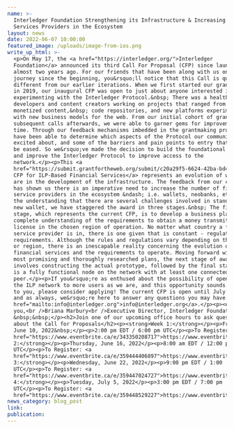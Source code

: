 ```yaml
---
name: >-
  Interledger Foundation Strengthening its Infrastructure & Increasing Financial
  Services Providers in the Ecosystem
layout: news
date: 2022-06-07 10:00:00
featured_image: /uploads/image-from-ios.png
write_up_html: >-
  <p>On May 17, the <a href="https://interledger.org/">Interledger
  Foundation</a> announced its third Call For Proposal (CFP) since launching
  almost two years ago. For our friends that have been along with us on this
  journey since the beginning, you&rsquo;ll notice that this Call is quite
  different from our earlier iterations. When we first started our grantmaking
  in 2019, our inaugural CFP was open to just about anyone interested in
  experimenting with the Interledger Protocol.&nbsp; There was a healthy mix of
  developers and content creators working on projects that ranged from web
  monetized content,&nbsp; code repositories, and new platforms experimenting
  with new business models for the web. From our initial cohort of grantees and
  subsequent calls afterwards, we were able to garner gems for improvement each
  time. Through our feedback mechanisms imbedded in the grantmaking process, we
  have been able to determine which aspects of the Protocol our community is
  excited about, and some of the barriers and pain points to entry that needs to
  be eased. So we&rsquo;ve made the decision to build the foundational aspects
  and improve the Interledger Protocol to improve access to the
  network.</p><p>This <a
  href="https://submit.grantfortheweb.org/submit/c20a29f5-6624-42ba-bd4a-5c58a79ebbc3/ilp-based-financial-services">2022
  CFP for ILP-Based Financial Services</a> represents an evolution of where we
  are in the development of the infrastructure. The feedback from our community
  has shown us there is an imperative need to increase the number of financial
  service providers in the ecosystem &ndash; i.e. wallets, neobanks, etc. With
  the understanding that there are several challenges involved in standing up a
  new wallet, we have staggered the award in three stages.&nbsp; The first
  stage, which represents the current CFP, is to develop a business plan with a
  complete understanding of the requirements to obtain a money transmitter
  license in the chosen region of operation. No matter what country a financial
  service provider is in, there is one given that is constant - regulatory
  requirements. Although the rules and regulations vary depending on the country
  or region, there is an inescapable reality concerning the evolution of
  financial services and the requirements to operate. Moving forward with the
  most promising and thoroughly researched plans, the next stage of awards
  involves constructing the actual prototype, followed by the final stage which
  is a fully functional node on the network with at least one connected
  peer.</p><p>If you&rsquo;re as enthused about the possibility of opening up
  the ILP network to more users as we are, and this opportunity sounds inviting
  to you, please consider applying! The current CFP is open until July 8, 2022
  and as always, we&rsquo;re here to answer any questions you may have at <a
  href="mailto:info@interledger.org">info@interledger.org</a>.</p><p><em>Thank
  you,<br />Briana Marbury<br />Executive Director, Interledger Foundation</em>
  &nbsp;&nbsp;</p><h2>Join one of our upcoming office hours to ask questions
  about the Call for Proposals</h2><p><strong>Week 1:</strong></p><p>Friday,
  June 10, 2022&nbsp;</p><p>2:00 pm EDT / 6:00 pm UTC</p><p>To Register: <a
  href="https://www.eventbrite.ca/e/343350208717">https://www.eventbrite.ca/e/343350208717</a>&nbsp;</p><p><strong>Week
  2:</strong></p><p>Thursday, June 16, 2022</p><p>8:00 am EDT / 12:00 pm
  UTC</p><p>To Register: <a
  href="https://www.eventbrite.ca/e/359444406897">https://www.eventbrite.ca/e/359444406897</a>&nbsp;</p><p><strong>Week
  3:</strong></p><p>Wednesday, June 22, 2022</p><p>9:00 pm EDT / 1:00
  UTC</p><p>To Register: <a
  href="https://www.eventbrite.ca/e/359447024727">https://www.eventbrite.ca/e/359447024727</a>&nbsp;</p><p><strong>Week
  4:</strong></p><p>Tuesday, July 5, 2022</p><p>3:00 pm EDT / 7:00 pm
  UTC</p><p>To Register: <a
  href="https://www.eventbrite.ca/e/359448529227">https://www.eventbrite.ca/e/359448529227</a></p>
news_category: blog_post
link:
publication:
---
```


